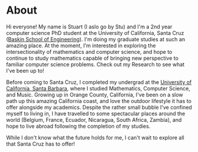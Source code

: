 # About


Hi everyone! My name is Stuart (I aslo go by Stu) and I'm a 2nd year computer science PhD student at the University of California, Santa Cruz ([Baskin School of Engineering](https://engineering.ucsc.edu/)). I'm doing my graduate studies at such an amazing place. At the moment, I'm interested in exploring the intersectionality of mathematics and computer science, and hope to continue to study mathematics capable of bringing new perspective to familiar computer science problems. Check out my Research to see what I've been up to! 


 Before coming to Santa Cruz, I completed my undergrad at the [University of California, Santa Barbara](https://www.ucsb.edu/), where I studied Mathematics, Computer Science, and Music. Growing up in Orange County, California, I've been on a slow path up this amazing California coast, and love the outdoor lifestyle it has to offer alongside my academics. Despite the rather small bubble I've confined myself to living in, I have travelled to some spectacular places around the world (Belgium, France, Ecuador, Nicaragua, South Africa, Zambia), and hope to live abroad following the completion of my studies. 

 While I don't know what the future holds for me, I can't wait to explore all that Santa Cruz has to offer! 